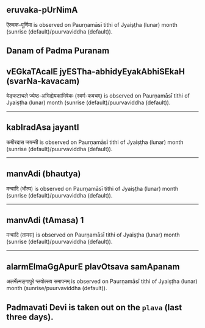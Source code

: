 ## eruvaka-pUrNimA

ऎरुवक-पूर्णिमा is observed on Paurṇamāsī tithi of Jyaiṣṭha (lunar) month (sunrise (default)/puurvaviddha (default)).

Danam of Padma Puranam
---
## vEGkaTAcalE jyESTha-abhidyEyakAbhiSEkaH (svarNa-kavacam)

वेङ्कटाचले ज्येष्ठ-अभिद्येयकाभिषेकः (स्वर्ण-कवचम्) is observed on Paurṇamāsī tithi of Jyaiṣṭha (lunar) month (sunrise (default)/puurvaviddha (default)).


---
## kabIradAsa jayantI

कबीरदास जयन्ती is observed on Paurṇamāsī tithi of Jyaiṣṭha (lunar) month (sunrise (default)/puurvaviddha (default)).


---
## manvAdi (bhautya)

मन्वादि (भौत्य) is observed on Paurṇamāsī tithi of Jyaiṣṭha (lunar) month (sunrise (default)/puurvaviddha (default)).


---
## manvAdi (tAmasa) 1

मन्वादि (तामस) is observed on Paurṇamāsī tithi of Jyaiṣṭha (lunar) month (sunrise (default)/puurvaviddha (default)).


---
## alarmElmaGgApurE plavOtsava samApanam

अलर्मेल्मङ्गापुरे प्लवोत्सव समापनम् is observed on Paurṇamāsī tithi of Jyaiṣṭha (lunar) month (sunrise/puurvaviddha (default)).

Padmavati Devi is taken out on the `plava` (last three days).
---
